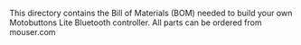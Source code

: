 This directory contains the Bill of Materials (BOM) needed to build your own Motobuttons Lite Bluetooth controller. All parts can be ordered from mouser.com
